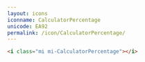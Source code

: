 ```yaml
---
layout: icons
iconname: CalculatorPercentage
unicode: EA92
permalink: /icon/CalculatorPercentage/
---
```


``` html
<i class="mi mi-CalculatorPercentage"></i>
```

